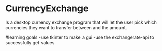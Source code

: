 # CurrencyExchange

Is a desktop currency exchange program that will let the user pick which currencies they want to transfer between and the amount.

#learning goals
-use tkinter to make a gui
-use the exchangerate-api to successfully get values
